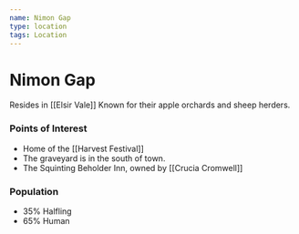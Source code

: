```yaml
---
name: Nimon Gap
type: location
tags: Location
---
```


# Nimon Gap 
Resides in [[Elsir Vale]]
Known for their apple orchards and sheep herders.

### Points of Interest
- Home of the [[Harvest Festival]]
- The graveyard is in the south of town.
- The Squinting Beholder Inn, owned by [[Crucia Cromwell]]

### Population
- 35% Halfling
- 65% Human